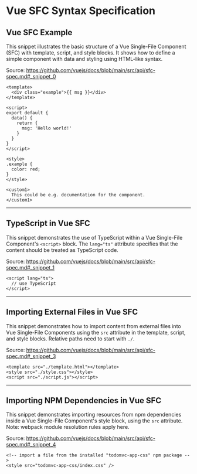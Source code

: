 # Vue SFC Syntax Specification

## Vue SFC Example

This snippet illustrates the basic structure of a Vue Single-File Component (SFC) with template, script, and style blocks. It shows how to define a simple component with data and styling using HTML-like syntax.

Source: https://github.com/vuejs/docs/blob/main/src/api/sfc-spec.md#_snippet_0

```vue
<template>
  <div class="example">{{ msg }}</div>
</template>

<script>
export default {
  data() {
    return {
      msg: 'Hello world!'
    }
  }
}
</script>

<style>
.example {
  color: red;
}
</style>

<custom1>
  This could be e.g. documentation for the component.
</custom1>
```

---

## TypeScript in Vue SFC

This snippet demonstrates the use of TypeScript within a Vue Single-File Component's `<script>` block. The `lang="ts"` attribute specifies that the content should be treated as TypeScript code.

Source: https://github.com/vuejs/docs/blob/main/src/api/sfc-spec.md#_snippet_1

```vue-html
<script lang="ts">
  // use TypeScript
</script>
```

---

## Importing External Files in Vue SFC

This snippet demonstrates how to import content from external files into Vue Single-File Components using the `src` attribute in the template, script, and style blocks. Relative paths need to start with `./`.

Source: https://github.com/vuejs/docs/blob/main/src/api/sfc-spec.md#_snippet_3

```vue
<template src="./template.html"></template>
<style src="./style.css"></style>
<script src="./script.js"></script>
```

---

## Importing NPM Dependencies in Vue SFC

This snippet demonstrates importing resources from npm dependencies inside a Vue Single-File Component's style block, using the `src` attribute. Note: webpack module resolution rules apply here.

Source: https://github.com/vuejs/docs/blob/main/src/api/sfc-spec.md#_snippet_4

```vue
<!-- import a file from the installed "todomvc-app-css" npm package -->
<style src="todomvc-app-css/index.css" />
```

